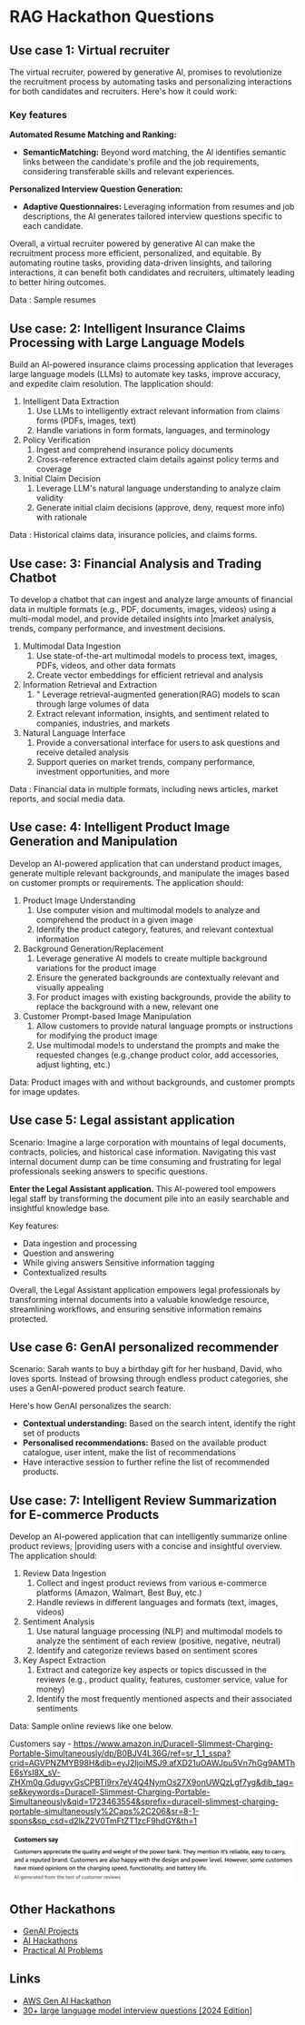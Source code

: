 # RAG Hackathon Questions

## Use case 1: Virtual recruiter

The virtual recruiter, powered by generative Al, promises to revolutionize the recruitment process by automating tasks and personalizing interactions for both candidates and recruiters. Here's how it could work:

### Key features

**Automated Resume Matching and Ranking:**

- **SemanticMatching:** Beyond word matching, the Al identifies semantic links between the candidate's profile and the job requirements, considering transferable skills and relevant experiences.

**Personalized Interview Question Generation:**

- **Adaptive Questionnaires:** Leveraging information from resumes and job descriptions, the Al generates tailored interview questions specific to each candidate.

Overall, a virtual recruiter powered by generative Al can make the recruitment process more efficient, personalized, and equitable. By automating routine tasks, providing data-driven linsights, and tailoring interactions, it can benefit both candidates and recruiters, ultimately leading to better hiring outcomes.

Data : Sample resumes

## Use case: 2: Intelligent Insurance Claims Processing with Large Language Models

Build an Al-powered insurance claims processing application that leverages large language models (LLMs) to automate key tasks, improve accuracy, and expedite claim resolution. The lapplication should:

1. Intelligent Data Extraction
    1. Use LLMs to intelligently extract relevant information from claims forms (PDFs, images, text)
    2. Handle variations in form formats, languages, and terminology
2. Policy Verification
    1. Ingest and comprehend insurance policy documents
    2. Cross-reference extracted claim details against policy terms and coverage
3. Initial Claim Decision
    1. Leverage LLM's natural language understanding to analyze claim validity
    2. Generate initial claim decisions (approve, deny, request more info) with rationale

Data : Historical claims data, insurance policies, and claims forms.

## Use case: 3: Financial Analysis and Trading Chatbot

To develop a chatbot that can ingest and analyze large amounts of financial data in multiple formats (e.g., PDF, documents, images, videos) using a multi-modal model, and provide detailed insights into |market analysis, trends, company performance, and investment decisions.

1. Multimodal Data Ingestion
    1. Use state-of-the-art multimodal models to process text, images, PDFs, videos, and other data formats
    2. Create vector embeddings for efficient retrieval and analysis
2. Information Retrieval and Extraction
    1. " Leverage retrieval-augmented generation(RAG) models to scan through large volumes of data
    2. Extract relevant information, insights, and sentiment related to companies, industries, and markets
3. Natural Language Interface
    1. Provide a conversational interface for users to ask questions and receive detailed analysis
    2. Support queries on market trends, company performance, investment opportunities, and more

Data : Financial data in multiple formats, including news articles, market reports, and social media data.

## Use case: 4: Intelligent Product Image Generation and Manipulation

Develop an Al-powered application that can understand product images, generate multiple relevant backgrounds, and manipulate the images based on customer prompts or requirements. The application should:

1. Product Image Understanding
    1. Use computer vision and multimodal models to analyze and comprehend the product in a given image
    2. Identify the product category, features, and relevant contextual information
2. Background Generation/Replacement
    1. Leverage generative Al models to create multiple background variations for the product image
    2. Ensure the generated backgrounds are contextually relevant and visually appealing
    3. For product images with existing backgrounds, provide the ability to replace the background with a new, relevant one
3. Customer Prompt-based Image Manipulation
    1. Allow customers to provide natural language prompts or instructions for modifying the product image
    2. Use multimodal mode!s to understand the prompts and make the requested changes (e.g.,change product color, add accessories, adjust lighting, etc.)

Data: Product images with and without backgrounds, and customer prompts for image updates.

## Use case 5: Legal assistant application

Scenario: Imagine a large corporation with mountains of legal documents, contracts, policies, and historical case information. Navigating this vast internal document dump can be time consuming and frustrating for legal professionals seeking answers to specific questions.

**Enter the Legal Assistant application.** This Al-powered tool empowers legal staff by transforming the document pile into an easily searchable and insightful knowledge base.

Key features:

- Data ingestion and processing
- Question and answering
- While giving answers Sensitive information tagging
- Contextualized results

Overall, the Legal Assistant application empowers legal professionals by transforming internal documents into a valuable knowledge resource, streamlining workflows, and ensuring sensitive information remains protected.

## Use case 6: GenAI personalized recommender

Scenario: Sarah wants to buy a birthday gift for her husband, David, who loves sports. Instead of browsing through endless product categories, she uses a GenAl-powered product search feature.

Here's how GenAI personalizes the search:

- **Contextual understanding:** Based on the search intent, identify the right set of products
- **Personalised recommendations:** Based on the available product catalogue, user intent, make the list of recommendations
- Have interactive session to further refine the list of recommended products.

## Use case: 7: Intelligent Review Summarization for E-commerce Products

Develop an Al-powered application that can intelligently summarize online product reviews, |providing users with a concise and insightful overview. The application should:

1. Review Data Ingestion
    1. Collect and ingest product reviews from various e-commerce platforms (Amazon, Walmart, Best Buy, etc.)
    2. Handle reviews in different languages and formats (text, images, videos)
2. Sentiment Analysis
    1. Use natural language processing (NLP) and multimodal models to analyze the sentiment of each review (positive, negative, neutral)
    2. ldentify and categorize reviews based on sentiment scores
3. Key Aspect Extraction
    1. Extract and categorize key aspects or topics discussed in the reviews (e.g., product quality, features, customer service, value for money)
    2. Identify the most frequently mentioned aspects and their associated sentiments

Data: Sample online reviews like one below.

Customers say - https://www.amazon.in/Duracell-Slimmest-Charging-Portable-Simultaneously/dp/B0BJV4L36G/ref=sr_1_1_sspa?crid=AGVPNZMYB98H&dib=eyJ2IjoiMSJ9.afXD21uOAWJpu5Vn7hGg9AMThE6sYsI8X_sV-ZHXm0g.GdugyvGsCPBTi9rx7eV4Q4NymOs27X9onUWQzLgf7yg&dib_tag=se&keywords=Duracell-Slimmest-Charging-Portable-Simultaneously&qid=1723463554&sprefix=duracell-slimmest-charging-portable-simultaneously%2Caps%2C206&sr=8-1-spons&sp_csd=d2lkZ2V0TmFtZT1zcF9hdGY&th=1

![GenAI Review Summarization Example](../../media/Screenshot%202024-09-17%20at%2012.25.10%20AM.jpg)

## Other Hackathons

- [GenAI Projects](ai/llm/genai-projects.md)
- [AI Hackathons](ai/hackathons.md)
- [Practical AI Problems](ai/ml-fundamentals/practical-ai-problems.md)

## Links

- [AWS Gen AI Hackathon](about-deepak-sood/projects/58-aws-gen-ai-hackathon-rag.md)
- [30+ large language model interview questions \[2024 Edition\]](https://www.analyticsvidhya.com/blog/2024/04/llm-interview-questions/)
